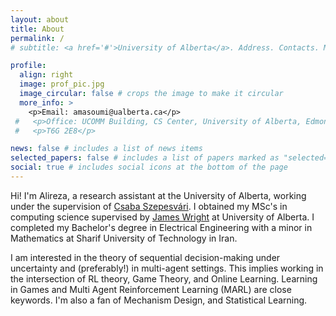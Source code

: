 ```yaml
---
layout: about
title: About
permalink: /
# subtitle: <a href='#'>University of Alberta</a>. Address. Contacts. Motto. Etc.

profile:
  align: right
  image: prof_pic.jpg
  image_circular: false # crops the image to make it circular
  more_info: >
    <p>Email: amasoumi@ualberta.ca</p>
 #   <p>Office: UCOMM Building, CS Center, University of Alberta, Edmonton, Canada</p>
 #   <p>T6G 2E8</p>

news: false # includes a list of news items
selected_papers: false # includes a list of papers marked as "selected={true}"
social: true # includes social icons at the bottom of the page
---
```


Hi! I'm Alireza, a research assistant at the University of Alberta, working under the supervision of [Csaba Szepesvári](https://sites.ualberta.ca/~szepesva/). I obtained my MSc's in computing science supervised by [James Wright](https://jrwright.info/) at University of Alberta.  I completed my Bachelor's degree in Electrical Engineering with a minor in Mathematics at Sharif University of Technology in Iran.

I am interested in the theory of sequential decision-making under uncertainty and (preferably!) in multi-agent settings. This implies working in the intersection of RL theory, Game Theory, and Online Learning. Learning in Games and Multi Agent Reinforcement Learning (MARL) are close keywords. I'm also a fan of Mechanism Design, and Statistical Learning.


<!-- Write your biography here. Tell the world about yourself. Link to your favorite [subreddit](http://reddit.com). You can put a picture in, too. The code is already in, just name your picture `prof_pic.jpg` and put it in the `img/` folder.

Put your address / P.O. box / other info right below your picture. You can also disable any of these elements by editing `profile` property of the YAML header of your `_pages/about.md`. Edit `_bibliography/papers.bib` and Jekyll will render your [publications page](/al-folio/publications/) automatically.

Link to your social media connections, too. This theme is set up to use [Font Awesome icons](https://fontawesome.com/) and [Academicons](https://jpswalsh.github.io/academicons/), like the ones below. Add your Facebook, Twitter, LinkedIn, Google Scholar, or just disable all of them. -->
